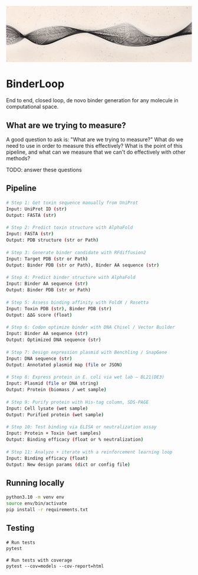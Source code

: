 ![BinderLoop Banner](assets/github_banner.png)

# BinderLoop
End to end, closed loop, de novo binder generation for any molecule in computational space.

## What are we trying to measure?
A good question to ask is: "What are we trying to measure?" What do we need to use in order to measure this effectively? What is the point of this pipeline, and what can we measure that we can't do effectively with other methods?

TODO: answer these questions

## Pipeline
```bash
# Step 1: Get toxin sequence manually from UniProt
Input: UniProt ID (str)
Output: FASTA (str)

# Step 2: Predict toxin structure with AlphaFold
Input: FASTA (str)
Output: PDB structure (str or Path)

# Step 3: Generate binder candidate with RFdiffusion2
Input: Target PDB (str or Path)
Output: Binder PDB (str or Path), Binder AA sequence (str)

# Step 4: Predict binder structure with AlphaFold
Input: Binder AA sequence (str)
Output: Binder PDB (str or Path)

# Step 5: Assess binding affinity with FoldX / Rosetta
Input: Toxin PDB (str), Binder PDB (str)
Output: ΔΔG score (float)

# Step 6: Codon optimize binder with DNA Chisel / Vector Builder
Input: Binder AA sequence (str)
Output: Optimized DNA sequence (str)

# Step 7: Design expression plasmid with Benchling / SnapGene
Input: DNA sequence (str)
Output: Annotated plasmid map (file or JSON)

# Step 8: Express protein in E. coli via wet lab — BL21(DE3)
Input: Plasmid (file or DNA string)
Output: Protein (biomass / wet sample)

# Step 9: Purify protein with His-tag column, SDS-PAGE
Input: Cell lysate (wet sample)
Output: Purified protein (wet sample)

# Step 10: Test binding via ELISA or neutralization assay
Input: Protein + Toxin (wet samples)
Output: Binding efficacy (float or % neutralization)

# Step 11: Analyze + iterate with a reinforcement learning loop
Input: Binding efficacy (float)
Output: New design params (dict or config file)
```

## Running locally  
```bash
python3.10 -m venv env
source env/bin/activate
pip install -r requirements.txt
```

## Testing
```
# Run tests
pytest

# Run tests with coverage
pytest --cov=models --cov-report=html
```